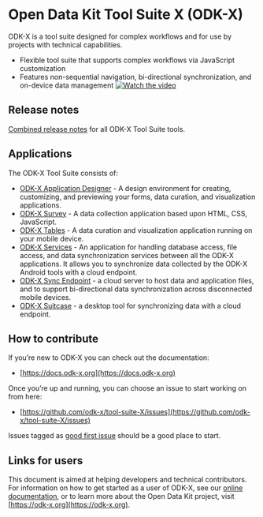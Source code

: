 # Open Data Kit Tool Suite X (ODK-X)

ODK-X is a tool suite designed for complex workflows and for use by projects with technical capabilities.

- Flexible tool suite that supports complex workflows via JavaScript customization
- Features non-sequential navigation, bi-directional synchronization, and on-device data management
  [![Watch the video](https://img.youtube.com/vi/fdfkTH-Wm2w/default.jpg)](https://www.youtube.com/watch?v=fdfkTH-Wm2w)

## Release notes
[Combined release notes](https://github.com/odk-x/tool-suite-X/wiki/ODK-X-Tool-Suite-Release-Notes) for all ODK-X Tool Suite tools.

## Applications
The ODK-X Tool Suite consists of:
- [ODK-X Application Designer](https://github.com/odk-x/app-designer) - A design environment for creating, customizing, and previewing your forms, data curation, and visualization applications.
- [ODK-X Survey](https://github.com/odk-x/survey) - A data collection application based upon HTML, CSS, JavaScript.
- [ODK-X Tables](https://github.com/odk-x/tables) - A data curation and visualization application running on your mobile device.
- [ODK-X Services](https://github.com/odk-x/services) - An application for handling database access, file access, and data synchronization services between all the ODK-X applications. It allows you to synchronize data collected by the ODK-X Android tools with a cloud endpoint.
- [ODK-X Sync Endpoint](https://github.com/odk-x/sync-endpoint) - a cloud server to host data and application files, and to support bi-directional data synchronization across disconnected mobile devices.
- [ODK-X Suitcase](https://github.com/odk-x/suitcase) - a desktop tool for synchronizing data with a cloud endpoint.

## How to contribute
If you’re new to ODK-X you can check out the documentation:
- [https://docs.odk-x.org](https://docs.odk-x.org)

Once you’re up and running, you can choose an issue to start working on from here: 
- [https://github.com/odk-x/tool-suite-X/issues](https://github.com/odk-x/tool-suite-X/issues)

Issues tagged as [good first issue](https://github.com/odk-x/tool-suite-X/issues?q=is%3Aissue+is%3Aopen+label%3A%22good+first+issue%22) should be a good place to start.

## Links for users
This document is aimed at helping developers and technical contributors. For information on how to get started as a user of ODK-X, see our [online documentation](https://docs.odk-x.org), or to learn more about the Open Data Kit project, visit [https://odk-x.org](https://odk-x.org).
